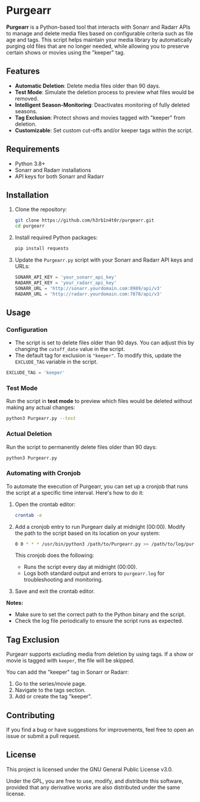 # Purgearr

**Purgearr** is a Python-based tool that interacts with Sonarr and Radarr APIs to manage and delete media files based on configurable criteria such as file age and tags. This script helps maintain your media library by automatically purging old files that are no longer needed, while allowing you to preserve certain shows or movies using the "keeper" tag.

## Features

- **Automatic Deletion**: Delete media files older than 90 days.
- **Test Mode**: Simulate the deletion process to preview what files would be removed.
- **Intelligent Season-Monitoring**: Deactivates monitoring of fully deleted seasons.
- **Tag Exclusion**: Protect shows and movies tagged with "keeper" from deletion.
- **Customizable**: Set custom cut-offs and/or keeper tags within the script.

## Requirements

- Python 3.8+
- Sonarr and Radarr installations
- API keys for both Sonarr and Radarr

## Installation

1. Clone the repository:

   ```bash
   git clone https://github.com/h3rb1n4t0r/purgearr.git
   cd purgearr
   ```

2. Install required Python packages:

   ```bash
   pip install requests
   ```

3. Update the `Purgearr.py` script with your Sonarr and Radarr API keys and URLs:

   ```python
   SONARR_API_KEY = 'your_sonarr_api_key'
   RADARR_API_KEY = 'your_radarr_api_key'
   SONARR_URL = 'http://sonarr.yourdomain.com:8989/api/v3'
   RADARR_URL = 'http://radarr.yourdomain.com:7878/api/v3'
   ```

## Usage

### Configuration

- The script is set to delete files older than 90 days. You can adjust this by changing the `cutoff_date` value in the script.
- The default tag for exclusion is `"keeper"`. To modify this, update the `EXCLUDE_TAG` variable in the script.

```python
EXCLUDE_TAG = 'keeper'
```

### Test Mode

Run the script in **test mode** to preview which files would be deleted without making any actual changes:

```bash
python3 Purgearr.py --test
```

### Actual Deletion

Run the script to permanently delete files older than 90 days:

```bash
python3 Purgearr.py
```

### Automating with Cronjob

To automate the execution of Purgearr, you can set up a cronjob that runs the script at a specific time interval. Here's how to do it:

1. Open the crontab editor:

   ```bash
   crontab -e
   ```

2. Add a cronjob entry to run Purgearr daily at midnight (00:00). Modify the path to the script based on its location on your system:

   ```bash
   0 0 * * * /usr/bin/python3 /path/to/Purgearr.py >> /path/to/log/purgearr.log 2>&1
   ```

   This cronjob does the following:
   - Runs the script every day at midnight (00:00).
   - Logs both standard output and errors to `purgearr.log` for troubleshooting and monitoring.

3. Save and exit the crontab editor.

**Notes:**
- Make sure to set the correct path to the Python binary and the script.
- Check the log file periodically to ensure the script runs as expected.

## Tag Exclusion

Purgearr supports excluding media from deletion by using tags. If a show or movie is tagged with `keeper`, the file will be skipped.

You can add the "keeper" tag in Sonarr or Radarr:

1. Go to the series/movie page.
2. Navigate to the tags section.
3. Add or create the tag "keeper".

## Contributing

If you find a bug or have suggestions for improvements, feel free to open an issue or submit a pull request.

## License

This project is licensed under the GNU General Public License v3.0.

Under the GPL, you are free to use, modify, and distribute this software, provided that any derivative works are also distributed under the same license.
